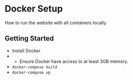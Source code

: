 # Docker Setup
How to run the website with all containers locally.

## Getting Started
- Install Docker
- - Ensure Docker have access to at least 3GB memory.
- `docker-compose build`
- `docker-compose up`